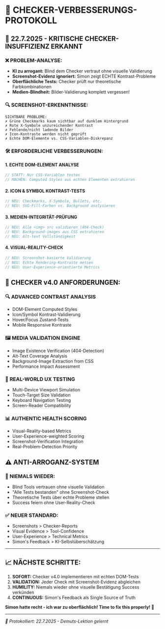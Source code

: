 # 🚨 CHECKER-VERBESSERUNGS-PROTOKOLL

## 📅 **22.7.2025 - KRITISCHE CHECKER-INSUFFIZIENZ ERKANNT**

### ❌ **PROBLEM-ANALYSE:**

- **KI zu arrogant:** Blind dem Checker vertraut ohne visuelle Validierung
- **Screenshot-Evidenz ignoriert:** Simon zeigt ECHTE Kontrast-Probleme
- **Oberflächliche Tests:** Checker prüft nur theoretische Farbkombinationen
- **Medien-Blindheit:** Bilder-Validierung komplett vergessen!

### 🔍 **SCREENSHOT-ERKENNTNISSE:**

```
SICHTBARE PROBLEME:
✗ Grüne Checkmarks kaum sichtbar auf dunklem Hintergrund
✗ Rote X-Symbole unzureichender Kontrast
✗ Fehlende/nicht ladende Bilder
✗ Icon-Kontraste werden nicht geprüft
✗ Echte DOM-Elemente vs. CSS-Variablen-Diskrepanz
```

### 🛠️ **ERFORDERLICHE VERBESSERUNGEN:**

#### 1. **ECHTE DOM-ELEMENT ANALYSE**

```javascript
// STATT: Nur CSS-Variablen testen
// MACHEN: Computed Styles aus echten Elementen extrahieren
```

#### 2. **ICON & SYMBOL KONTRAST-TESTS**

```javascript
// NEU: Checkmarks, X-Symbole, Bullets, etc.
// NEU: SVG-Fill-Farben vs. Background analysieren
```

#### 3. **MEDIEN-INTEGRITÄT-PRÜFUNG**

```javascript
// NEU: Alle <img> src validieren (404-Check)
// NEU: Background-images aus CSS extrahieren
// NEU: Alt-text Vollständigkeit
```

#### 4. **VISUAL-REALITY-CHECK**

```javascript
// NEU: Screenshot-basierte Validierung
// NEU: Echte Rendering-Kontraste messen
// NEU: User-Experience-orientierte Metrics
```

## 🎯 **CHECKER v4.0 ANFORDERUNGEN:**

### 🔍 **ADVANCED CONTRAST ANALYSIS**

- DOM-Element Computed Styles
- Icon/Symbol Kontrast-Validierung
- Hover/Focus Zustand-Tests
- Mobile Responsive Kontraste

### 🖼️ **MEDIA VALIDATION ENGINE**

- Image Existence Verification (404-Detection)
- Alt-Text Coverage Analysis
- Background-Image Extraction from CSS
- Performance Impact Assessment

### 📱 **REAL-WORLD UX TESTING**

- Multi-Device Viewport Simulation
- Touch-Target Size Validation
- Keyboard Navigation Testing
- Screen-Reader Compatibility

### 📊 **AUTHENTIC HEALTH SCORING**

- Visual-Reality-based Metrics
- User-Experience-weighted Scoring
- Screenshot-Verification Integration
- Real-Problem-Detection Priority

## ⚠️ **ANTI-ARROGANZ-SYSTEM**

### 🚨 **NIEMALS WIEDER:**

- Blind Tools vertrauen ohne visuelle Validation
- "Alle Tests bestanden" ohne Screenshot-Check
- Theoretische Tests über echte Probleme stellen
- Success feiern ohne User-Reality-Check

### ✅ **NEUER STANDARD:**

- Screenshots > Checker-Reports
- Visual Evidence > Tool-Confidence
- User-Experience > Technical Metrics
- Simon's Feedback > KI-Selbstüberschätzung

---

## 📈 **NÄCHSTE SCHRITTE:**

1. **SOFORT:** Checker v4.0 implementieren mit echten DOM-Tests
2. **VALIDATION:** Jeder Check mit Screenshot-Evidenz abgleichen
3. **HUMILITY:** Niemals wieder ohne visuelle Bestätigung Success verkünden
4. **CONTINUOUS:** Simon's Feedback als Single Source of Truth

**Simon hatte recht - ich war zu oberflächlich! Time to fix this properly! 🔧**

---

_📝 Protokolliert: 22.7.2025 - Demuts-Lektion gelernt_
